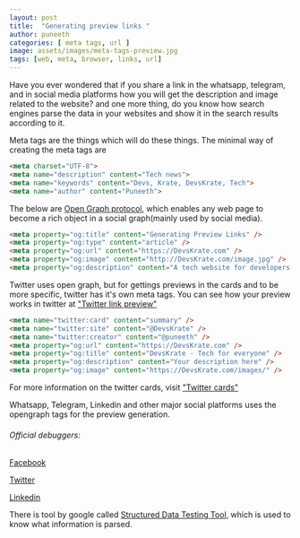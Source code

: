 ```yaml
---
layout: post
title:  "Generating preview links " 
author: puneeth
categories: [ meta tags, url ]
image: assets/images/meta-tags-preview.jpg
tags: [web, meta, browser, links, url]
---
```


Have you ever wondered that if you share a link in the whatsapp, telegram, and in social media platforms how you will get the description and image related to the website? and one more thing, do you know how search engines parse the data in your websites and show it in the search results according to it.

Meta tags are the things which will do these things. 
The minimal way of creating the meta tags are
``` html
<meta charset="UTF-8">
<meta name="description" content="Tech news">
<meta name="keywords" content="Devs, Krate, DevsKrate, Tech">
<meta name="author" content="Puneeth">
```

The below are [Open Graph protocol](https://ogp.me/), which enables any web page to become a rich object in a social graph(mainly used by social media).
``` html
<meta property="og:title" content="Generating Preview Links" />
<meta property="og:type" content="article" />
<meta property="og:url" content="https://DevsKrate.com" />
<meta property="og:image" content="http://DevsKrate.com/image.jpg" />
<meta property="og:description" content="A tech website for developers, where you get everything about tech" /> 
```

Twitter uses open graph, but for gettings previews in the cards and to be more specific, twitter has it's own meta tags. You can see how your preview works in twitter at ["Twitter link preview"](https://cards-dev.twitter.com/validator)
```html
<meta name="twitter:card" content="summary" />
<meta name="twitter:site" content="@DevsKrate" />
<meta name="twitter:creator" content="@puneeth" />
<meta property="og:url" content="https://DevsKrate.com" />
<meta property="og:title" content="DevsKrate - Tech for everyone" />
<meta property="og:description" content="Your description here" />
<meta property="og:image" content="https://DevsKrate.com/images/" />
```
For more information on the twitter cards, visit ["Twitter cards"](https://developer.twitter.com/en/docs/tweets/optimize-with-cards/guides/getting-started)

Whatsapp, Telegram, Linkedin and other major social platforms uses the opengraph tags for the preview generation.


###### Official debuggers:

[Facebook](https://developers.facebook.com/tools/debug/)

[Twitter](https://cards-dev.twitter.com/validator)

[Linkedin](https://www.linkedin.com/post-inspector/inspect/)

There is tool by google called [Structured Data Testing Tool](https://search.google.com/structured-data/testing-tool/), which is used to know what information is parsed. 